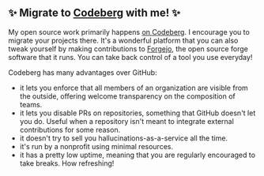 ## ✨ Migrate to [Codeberg](https://codeberg.org) with me! ✨

My open source work primarily happens [on Codeberg](https://codeberg.org/wetneb).
I encourage you to migrate your projects there. It's a wonderful platform that you can also tweak yourself by making contributions to [Forgejo](https://codeberg.org/forgejo/forgejo), the open source forge software that it runs. You can take back control of a tool you use everyday!

Codeberg has many advantages over GitHub:
* it lets you enforce that all members of an organization are visible from the outside, offering welcome transparency on the composition of teams.
* it lets you disable PRs on repositories, something that GitHub doesn't let you do. Useful when a repository isn't meant to integrate external contributions for some reason.
* it doesn't try to sell you hallucinations-as-a-service all the time.
* it's run by a nonprofit using minimal resources.
* it has a pretty low uptime, meaning that you are regularly encouraged to take breaks. How refreshing!
